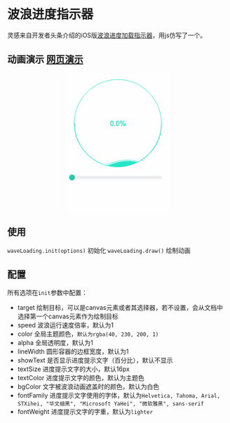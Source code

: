 # 波浪进度指示器
灵感来自开发者头条介绍的iOS版[波浪进度加载指示器](http://toutiao.io/posts/o6c3dx)，用js仿写了一个。

## 动画演示 [网页演示](http://newraina.github.io/waveLoading.js/demo/)
<p align="center">
  <img src="./demo/DEMO.gif" alt="示例动画">
</p>

## 使用
`waveLoading.init(options)` 初始化
`waveLoading.draw()` 绘制动画

## 配置
所有选项在`init`参数中配置：
- target 绘制目标，可以是canvas元素或者其选择器，若不设置，会从文档中选择第一个canvas元素作为绘制目标
- speed 波浪运行速度倍率，默认为1
- color 全局主题颜色，`默认为rgba(40, 230, 200, 1)`
- alpha 全局透明度，默认为1
- lineWidth 圆形容器的边框宽度，默认为1
- showText 是否显示进度提示文字（百分比），默认不显示
- textSize 进度提示文字的大小，默认16px
- textColor 进度提示文字的颜色，默认为主题色
- bgColor 文字被波浪动画遮盖时的颜色，默认为白色
- fontFamily 进度提示文字使用的字体，默认为`Helvetica, Tahoma, Arial, STXihei, "华文细黑", "Microsoft YaHei", "微软雅黑", sans-serif`
- fontWeight 进度提示文字的字重，默认为`lighter`
